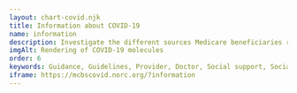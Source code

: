 ```yaml
---
layout: chart-covid.njk
title: Information about COVID-19
name: information
description: Investigate the different sources Medicare beneficiaries relied on for information about COVID-19.
imgAlt: Rendering of COVID-19 molecules
order: 6
keywords: Guidance, Guidelines, Provider, Doctor, Social support, Social support network, News, Internet, Social media, Government, Chronic, Coronavirus, Sex, Gender, Age, Income, Race, Ethnicity, Language, English, Dual, Dual eligible, Smoking, Smoker, Tobacco, Immune system, Medicare Advantage, Pandemic
iframe: https://mcbscovid.norc.org/?information
---
```

